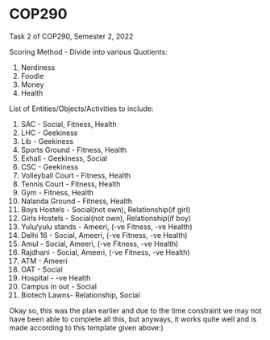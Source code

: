 # COP290
Task 2 of COP290, Semester 2, 2022

Scoring Method - Divide into various Quotients:
1. Nerdiness
2. Foodie
3. Money
4. Health

List of Entities/Objects/Activities to include:
1. SAC -                            Social, Fitness, Health
2. LHC -                            Geekiness
3. Lib -                            Geekiness
4. Sports Ground -                  Fitness, Health
5. Exhall -                         Geekiness, Social
6. CSC -                            Geekiness
7. Volleyball Court -               Fitness, Health
8. Tennis Court -                   Fitness, Health
9. Gym -                            Fitness, Health
10. Nalanda Ground -                Fitness, Health
11. Boys Hostels -                  Social(not own), Relationship(if girl)
12. Girls Hostels -                 Social(not own), Relationship(if boy)
13. Yulu/yulu stands -              Ameeri, (-ve Fitness, -ve Health)
14. Delhi 16 -                      Social, Ameeri, (-ve Fitness, -ve Health)
15. Amul -                          Social, Ameeri, (-ve Fitness, -ve Health)
16. Rajdhani -                      Social, Ameeri, (-ve Fitness, -ve Health)
17. ATM -                           Ameeri
18. OAT -                           Social 
19. Hospital -                      -ve Health
20. Campus in out -                 Social
21. Biotech Lawns-                  Relationship, Social

Okay so, this was the plan earlier and due to the time constraint we may not have been able to complete all this, but anyways, it works quite well and is made according to this template given above:)
